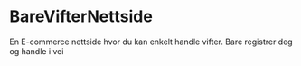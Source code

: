 # BareVifterNettside
En E-commerce nettside hvor du kan enkelt handle vifter. Bare registrer deg og handle i vei
